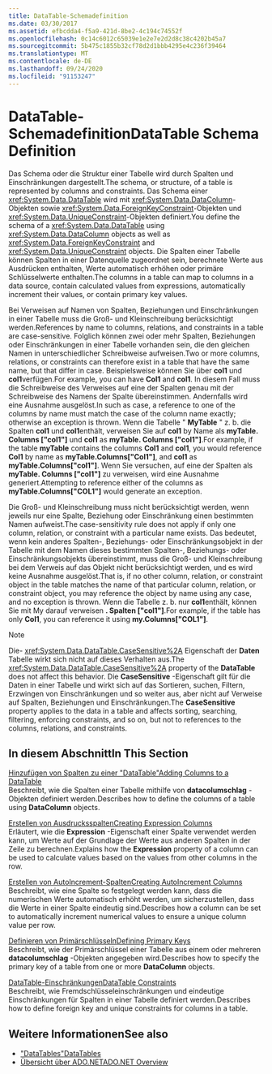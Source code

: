 ```yaml
---
title: DataTable-Schemadefinition
ms.date: 03/30/2017
ms.assetid: efbcdda4-f5a9-421d-8be2-4c194c74552f
ms.openlocfilehash: 0c14c6012c65039e1e2e7e2d2d8c38c4202b45a7
ms.sourcegitcommit: 5b475c1855b32cf78d2d1bbb4295e4c236f39464
ms.translationtype: MT
ms.contentlocale: de-DE
ms.lasthandoff: 09/24/2020
ms.locfileid: "91153247"
---
```

# <a name="datatable-schema-definition"></a><span data-ttu-id="a3488-102">DataTable-Schemadefinition</span><span class="sxs-lookup"><span data-stu-id="a3488-102">DataTable Schema Definition</span></span>

<span data-ttu-id="a3488-103">Das Schema oder die Struktur einer Tabelle wird durch Spalten und Einschränkungen dargestellt.</span><span class="sxs-lookup"><span data-stu-id="a3488-103">The schema, or structure, of a table is represented by columns and constraints.</span></span> <span data-ttu-id="a3488-104">Das Schema einer <xref:System.Data.DataTable> wird mit <xref:System.Data.DataColumn>-Objekten sowie <xref:System.Data.ForeignKeyConstraint>-Objekten und <xref:System.Data.UniqueConstraint>-Objekten definiert.</span><span class="sxs-lookup"><span data-stu-id="a3488-104">You define the schema of a <xref:System.Data.DataTable> using <xref:System.Data.DataColumn> objects as well as <xref:System.Data.ForeignKeyConstraint> and <xref:System.Data.UniqueConstraint> objects.</span></span> <span data-ttu-id="a3488-105">Die Spalten einer Tabelle können Spalten in einer Datenquelle zugeordnet sein, berechnete Werte aus Ausdrücken enthalten, Werte automatisch erhöhen oder primäre Schlüsselwerte enthalten.</span><span class="sxs-lookup"><span data-stu-id="a3488-105">The columns in a table can map to columns in a data source, contain calculated values from expressions, automatically increment their values, or contain primary key values.</span></span>  
  
 <span data-ttu-id="a3488-106">Bei Verweisen auf Namen von Spalten, Beziehungen und Einschränkungen in einer Tabelle muss die Groß- und Kleinschreibung berücksichtigt werden.</span><span class="sxs-lookup"><span data-stu-id="a3488-106">References by name to columns, relations, and constraints in a table are case-sensitive.</span></span> <span data-ttu-id="a3488-107">Folglich können zwei oder mehr Spalten, Beziehungen oder Einschränkungen in einer Tabelle vorhanden sein, die den gleichen Namen in unterschiedlicher Schreibweise aufweisen.</span><span class="sxs-lookup"><span data-stu-id="a3488-107">Two or more columns, relations, or constraints can therefore exist in a table that have the same name, but that differ in case.</span></span> <span data-ttu-id="a3488-108">Beispielsweise können Sie über **col1** und **col1**verfügen.</span><span class="sxs-lookup"><span data-stu-id="a3488-108">For example, you can have **Col1** and **col1**.</span></span> <span data-ttu-id="a3488-109">In diesem Fall muss die Schreibweise des Verweises auf eine der Spalten genau mit der Schreibweise des Namens der Spalte übereinstimmen. Andernfalls wird eine Ausnahme ausgelöst.</span><span class="sxs-lookup"><span data-stu-id="a3488-109">In such as case, a reference to one of the columns by name must match the case of the column name exactly; otherwise an exception is thrown.</span></span> <span data-ttu-id="a3488-110">Wenn die Tabelle " **MyTable** " z. b. die Spalten **col1** und **col1**enthält, verweisen Sie auf **col1** by Name als **myTable. Columns ["col1"]** und **col1** as **myTable. Columns ["col1"]**.</span><span class="sxs-lookup"><span data-stu-id="a3488-110">For example, if the table **myTable** contains the columns **Col1** and **col1**, you would reference **Col1** by name as **myTable.Columns["Col1"]**, and **col1** as **myTable.Columns["col1"]**.</span></span> <span data-ttu-id="a3488-111">Wenn Sie versuchen, auf eine der Spalten als **myTable. Columns ["col1"]** zu verweisen, wird eine Ausnahme generiert.</span><span class="sxs-lookup"><span data-stu-id="a3488-111">Attempting to reference either of the columns as **myTable.Columns["COL1"]** would generate an exception.</span></span>  
  
 <span data-ttu-id="a3488-112">Die Groß- und Kleinschreibung muss nicht berücksichtigt werden, wenn jeweils nur eine Spalte, Beziehung oder Einschränkung einen bestimmten Namen aufweist.</span><span class="sxs-lookup"><span data-stu-id="a3488-112">The case-sensitivity rule does not apply if only one column, relation, or constraint  with a particular name exists.</span></span> <span data-ttu-id="a3488-113">Das bedeutet, wenn kein anderes Spalten-, Beziehungs- oder Einschränkungsobjekt in der Tabelle mit dem Namen dieses bestimmten Spalten-, Beziehungs- oder Einschränkungsobjekts übereinstimmt, muss die Groß- und Kleinschreibung bei dem Verweis auf das Objekt nicht berücksichtigt werden, und es wird keine Ausnahme ausgelöst.</span><span class="sxs-lookup"><span data-stu-id="a3488-113">That is, if no other column, relation, or constraint object in the table matches the name of that particular column, relation, or constraint object, you may reference the object by name using any case, and no exception is thrown.</span></span> <span data-ttu-id="a3488-114">Wenn die Tabelle z. b. nur **col1**enthält, können Sie mit My darauf verweisen **. Spalten ["col1"]**.</span><span class="sxs-lookup"><span data-stu-id="a3488-114">For example, if the table has only **Col1**, you can reference it using **my.Columns["COL1"]**.</span></span>  
  
> [!NOTE]
> <span data-ttu-id="a3488-115">Die- <xref:System.Data.DataTable.CaseSensitive%2A> Eigenschaft der **Daten** Tabelle wirkt sich nicht auf dieses Verhalten aus.</span><span class="sxs-lookup"><span data-stu-id="a3488-115">The <xref:System.Data.DataTable.CaseSensitive%2A> property of the **DataTable** does not affect this behavior.</span></span> <span data-ttu-id="a3488-116">Die **CaseSensitive** -Eigenschaft gilt für die Daten in einer Tabelle und wirkt sich auf das Sortieren, suchen, Filtern, Erzwingen von Einschränkungen und so weiter aus, aber nicht auf Verweise auf Spalten, Beziehungen und Einschränkungen.</span><span class="sxs-lookup"><span data-stu-id="a3488-116">The **CaseSensitive** property applies to the data in a table and affects sorting, searching, filtering, enforcing constraints, and so on, but not to references to the columns, relations, and constraints.</span></span>  
  
## <a name="in-this-section"></a><span data-ttu-id="a3488-117">In diesem Abschnitt</span><span class="sxs-lookup"><span data-stu-id="a3488-117">In This Section</span></span>  

 [<span data-ttu-id="a3488-118">Hinzufügen von Spalten zu einer "DataTable"</span><span class="sxs-lookup"><span data-stu-id="a3488-118">Adding Columns to a DataTable</span></span>](adding-columns-to-a-datatable.md)  
 <span data-ttu-id="a3488-119">Beschreibt, wie die Spalten einer Tabelle mithilfe von **datacolumschlag** -Objekten definiert werden.</span><span class="sxs-lookup"><span data-stu-id="a3488-119">Describes how to define the columns of a table using **DataColumn** objects.</span></span>  
  
 [<span data-ttu-id="a3488-120">Erstellen von Ausdrucksspalten</span><span class="sxs-lookup"><span data-stu-id="a3488-120">Creating Expression Columns</span></span>](creating-expression-columns.md)  
 <span data-ttu-id="a3488-121">Erläutert, wie die **Expression** -Eigenschaft einer Spalte verwendet werden kann, um Werte auf der Grundlage der Werte aus anderen Spalten in der Zeile zu berechnen.</span><span class="sxs-lookup"><span data-stu-id="a3488-121">Explains how the **Expression** property of a column can be used to calculate values based on the values from other columns in the row.</span></span>  
  
 [<span data-ttu-id="a3488-122">Erstellen von AutoIncrement-Spalten</span><span class="sxs-lookup"><span data-stu-id="a3488-122">Creating AutoIncrement Columns</span></span>](creating-autoincrement-columns.md)  
 <span data-ttu-id="a3488-123">Beschreibt, wie eine Spalte so festgelegt werden kann, dass die numerischen Werte automatisch erhöht werden, um sicherzustellen, dass die Werte in einer Spalte eindeutig sind.</span><span class="sxs-lookup"><span data-stu-id="a3488-123">Describes how a column can be set to automatically increment numerical values to ensure a unique column value per row.</span></span>  
  
 [<span data-ttu-id="a3488-124">Definieren von Primärschlüsseln</span><span class="sxs-lookup"><span data-stu-id="a3488-124">Defining Primary Keys</span></span>](defining-primary-keys.md)  
 <span data-ttu-id="a3488-125">Beschreibt, wie der Primärschlüssel einer Tabelle aus einem oder mehreren **datacolumschlag** -Objekten angegeben wird.</span><span class="sxs-lookup"><span data-stu-id="a3488-125">Describes how to specify the primary key of a table from one or more **DataColumn** objects.</span></span>  
  
 [<span data-ttu-id="a3488-126">DataTable-Einschränkungen</span><span class="sxs-lookup"><span data-stu-id="a3488-126">DataTable Constraints</span></span>](datatable-constraints.md)  
 <span data-ttu-id="a3488-127">Beschreibt, wie Fremdschlüsseleinschränkungen und eindeutige Einschränkungen für Spalten in einer Tabelle definiert werden.</span><span class="sxs-lookup"><span data-stu-id="a3488-127">Describes how to define foreign key and unique constraints for columns in a table.</span></span>  
  
## <a name="see-also"></a><span data-ttu-id="a3488-128">Weitere Informationen</span><span class="sxs-lookup"><span data-stu-id="a3488-128">See also</span></span>

- [<span data-ttu-id="a3488-129">"DataTables"</span><span class="sxs-lookup"><span data-stu-id="a3488-129">DataTables</span></span>](datatables.md)
- [<span data-ttu-id="a3488-130">Übersicht über ADO.NET</span><span class="sxs-lookup"><span data-stu-id="a3488-130">ADO.NET Overview</span></span>](../ado-net-overview.md)
